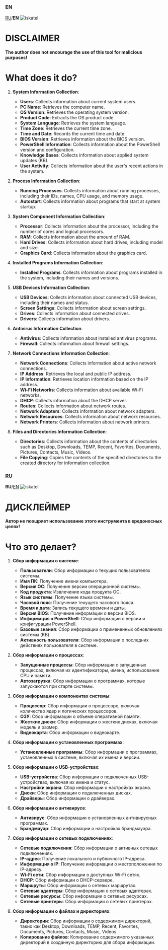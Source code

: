 ### EN
[RU](https://github.com/redeit0109/iskatel?tab=readme-ov-file#ru)/**EN**
![iskatel](https://github.com/user-attachments/assets/da613902-ae1c-4e02-93a6-24da7f1b3f1b)
# DISCLAIMER
**The author does not encourage the use of this tool for malicious purposes!**
# What does it do?

1. **System Information Collection**:
   - **Users**: Collects information about current system users.
   - **PC Name**: Retrieves the computer name.
   - **OS Version**: Retrieves the operating system version.
   - **Product Code**: Extracts the OS product code.
   - **System Language**: Retrieves the system language.
   - **Time Zone**: Retrieves the current time zone.
   - **Time and Date**: Records the current time and date.
   - **BIOS Version**: Retrieves information about the BIOS version.
   - **PowerShell Information**: Collects information about the PowerShell version and configuration.
   - **Knowledge Bases**: Collects information about applied system updates (KB).
   - **User Activity**: Collects information about the user's recent actions in the system.

2. **Process Information Collection**:
   - **Running Processes**: Collects information about running processes, including their IDs, names, CPU usage, and memory usage.
   - **Autostart**: Collects information about programs that start at system startup.

3. **System Component Information Collection**:
   - **Processor**: Collects information about the processor, including the number of cores and logical processors.
   - **RAM**: Collects information about the amount of RAM.
   - **Hard Drives**: Collects information about hard drives, including model and size.
   - **Graphics Card**: Collects information about the graphics card.

4. **Installed Programs Information Collection**:
   - **Installed Programs**: Collects information about programs installed in the system, including their names and versions.

5. **USB Devices Information Collection**:
   - **USB Devices**: Collects information about connected USB devices, including their names and status.
   - **Screen Settings**: Collects information about screen settings.
   - **Drives**: Collects information about connected drives.
   - **Drivers**: Collects information about drivers.

6. **Antivirus Information Collection**:
   - **Antivirus**: Collects information about installed antivirus programs.
   - **Firewall**: Collects information about firewall settings.

7. **Network Connections Information Collection**:
   - **Network Connections**: Collects information about active network connections.
   - **IP Address**: Retrieves the local and public IP address.
   - **IP Information**: Retrieves location information based on the IP address.
   - **Wi-Fi Networks**: Collects information about available Wi-Fi networks.
   - **DHCP**: Collects information about the DHCP server.
   - **Routes**: Collects information about network routes.
   - **Network Adapters**: Collects information about network adapters.
   - **Network Resources**: Collects information about network resources.
   - **Network Printers**: Collects information about network printers.

8. **Files and Directories Information Collection**:
    - **Directories**: Collects information about the contents of directories such as Desktop, Downloads, TEMP, Recent, Favorites, Documents, Pictures, Contacts, Music, Videos.
    - **File Copying**: Copies the contents of the specified directories to the created directory for information collection.
### RU
**RU**/[EN](https://github.com/redeit0109/iskatel?tab=readme-ov-file#en)
![iskatel](https://github.com/user-attachments/assets/da613902-ae1c-4e02-93a6-24da7f1b3f1b)
# ДИСКЛЕЙМЕР
**Автор не поощряет использование этого инструмента в вредоносных целях!**
# Что это делает?

1. **Сбор информации о системе**:
   - **Пользователи**: Сбор информации о текущих пользователях системы.
   - **Имя ПК**: Получение имени компьютера.
   - **Версия ОС**: Получение версии операционной системы.
   - **Код продукта**: Извлечение кода продукта ОС.
   - **Язык системы**: Получение языка системы.
   - **Часовой пояс**: Получение текущего часового пояса.
   - **Время и дата**: Запись текущего времени и даты.
   - **Версия BIOS**: Получение информации о версии BIOS.
   - **Информация о PowerShell**: Сбор информации о версии и конфигурации PowerShell.
   - **Базовые знания**: Сбор информации о примененных обновлениях системы (KB).
   - **Активность пользователя**: Сбор информации о последних действиях пользователя в системе.

2. **Сбор информации о процессах**:
   - **Запущенные процессы**: Сбор информации о запущенных процессах, включая их идентификаторы, имена, использование CPU и памяти.
   - **Автозагрузка**: Сбор информации о программах, которые запускаются при старте системы.

3. **Сбор информации о компонентах системы**:
   - **Процессор**: Сбор информации о процессоре, включая количество ядер и логических процессоров.
   - **ОЗУ**: Сбор информации о объеме оперативной памяти.
   - **Жесткие диски**: Сбор информации о жестких дисках, включая модель и размер.
   - **Видеокарта**: Сбор информации о видеокарте.

4. **Сбор информации о установленных программах**:
   - **Установленные программы**: Сбор информации о программах, установленных в системе, включая их имена и версии.

5. **Сбор информации о USB-устройствах**:
   - **USB-устройства**: Сбор информации о подключенных USB-устройствах, включая их имена и статус.
   - **Настройки экрана**: Сбор информации о настройках экрана.
   - **Диски**: Сбор информации о подключенных дисках.
   - **Драйверы**: Сбор информации о драйверах.

6. **Сбор информации о антивирусе**:
   - **Антивирус**: Сбор информации о установленных антивирусных программах.
   - **Брандмауэр**: Сбор информации о настройках брандмауэра.

7. **Сбор информации о сетевых подключениях**:
   - **Сетевые подключения**: Сбор информации о активных сетевых подключениях.
   - **IP-адрес**: Получение локального и публичного IP-адреса.
   - **Информация о IP**: Получение информации о местоположении по IP-адресу.
   - **Wi-Fi сети**: Сбор информации о доступных Wi-Fi сетях.
   - **DHCP**: Сбор информации о DHCP-сервере.
   - **Маршруты**: Сбор информации о сетевых маршрутах.
   - **Сетевые адаптеры**: Сбор информации о сетевых адаптерах.
   - **Сетевые ресурсы**: Сбор информации о сетевых ресурсах.
   - **Сетевые принтеры**: Сбор информации о сетевых принтерах.

8. **Сбор информации о файлах и директориях**:
    - **Директории**: Сбор информации о содержимом директорий, таких как Desktop, Downloads, TEMP, Recent, Favorites, Documents, Pictures, Contacts, Music, Videos.
    - **Копирование файлов**: Копирование содержимого указанных директорий в созданную директорию для сбора информации.
